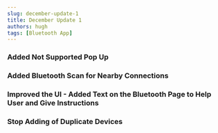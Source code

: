 ```yaml
---
slug: december-update-1
title: December Update 1
authors: hugh
tags: [Bluetooth App]
---
```


### Added Not Supported Pop Up

### Added Bluetooth Scan for Nearby Connections

### Improved the UI - Added Text on the Bluetooth Page to Help User and Give Instructions

### Stop Adding of Duplicate Devices

